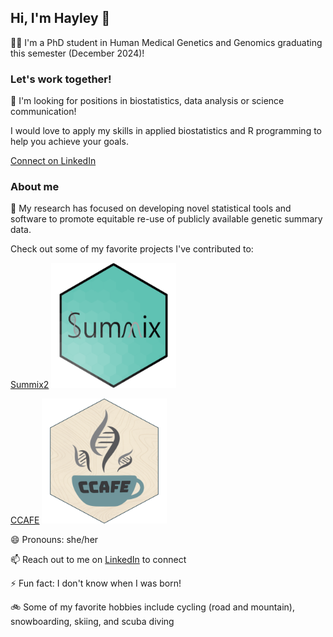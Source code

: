 ## Hi, I'm Hayley 👋

👩‍🎓 I'm a PhD student in Human Medical Genetics and Genomics graduating this semester (December 2024)! 

### Let's work together!

💼 I'm looking for positions in biostatistics, data analysis or science communication! 

I would love to apply my skills in applied biostatistics and R programming to help you achieve your goals. 

[Connect on LinkedIn](https://www.linkedin.com/in/hayleyrwolff)

### About me

🧬 My research has focused on developing novel statistical tools and software to promote equitable re-use of publicly available genetic summary data. 

Check out some of my favorite projects I've contributed to:

[Summix2](https://github.com/hendriau/summix)
<img src="https://github.com/wolffha/wolffha/blob/main/images/Summix-Hex.png" width="200">

[CCAFE](https://github.com/wolffha/CCAFE/)
<img src="https://github.com/wolffha/wolffha/blob/main/images/CCAFE-hex.png" width="200">

😄 Pronouns: she/her

📫 Reach out to me on [LinkedIn](https://www.linkedin.com/in/hayleyrwolff) to connect

⚡ Fun fact: I don't know when I was born!

🚲 Some of my favorite hobbies include cycling (road and mountain), snowboarding, skiing, and scuba diving

<!--
**wolffha/wolffha** is a ✨ _special_ ✨ repository because its `README.md` (this file) appears on your GitHub profile.

Here are some ideas to get you started:

- 🔭 I’m currently working on ...
- 🌱 I’m currently learning ...
- 👯 I’m looking to collaborate on ...
- 🤔 I’m looking for help with ...
- 💬 Ask me about ...
- 📫 How to reach me: ...
- 😄 Pronouns: ...
- ⚡ Fun fact: ...
-->
